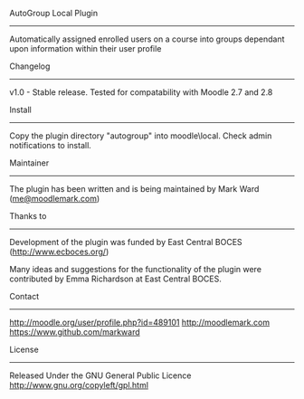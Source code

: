 AutoGroup Local Plugin
*********************

Automatically assigned enrolled users on a course into groups
dependant upon information within their user profile

Changelog
**********
v1.0   - Stable release. Tested for compatability with Moodle 2.7 and 2.8

Install
**********

Copy the plugin directory "autogroup" into moodle\local\.
Check admin notifications to install.

Maintainer
**********

The plugin has been written and is being maintained by Mark Ward (me@moodlemark.com)

Thanks to
**********

Development of the plugin was funded by East Central BOCES (http://www.ecboces.org/)

Many ideas and suggestions for the functionality of the plugin were contributed
by Emma Richardson at East Central BOCES.

Contact
*******

http://moodle.org/user/profile.php?id=489101
http://moodlemark.com
https://www.github.com/markward


License
*******

Released Under the GNU General Public Licence http://www.gnu.org/copyleft/gpl.html